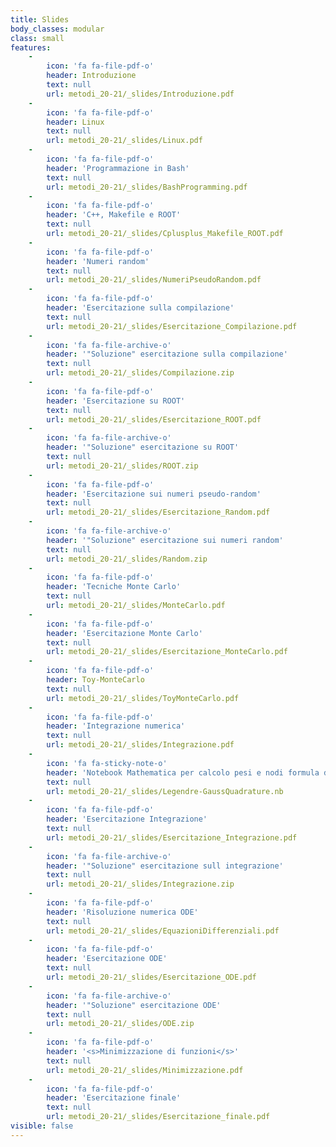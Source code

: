 ```yaml
---
title: Slides
body_classes: modular
class: small
features:
    -
        icon: 'fa fa-file-pdf-o'
        header: Introduzione
        text: null
        url: metodi_20-21/_slides/Introduzione.pdf
    -
        icon: 'fa fa-file-pdf-o'
        header: Linux
        text: null
        url: metodi_20-21/_slides/Linux.pdf
    -
        icon: 'fa fa-file-pdf-o'
        header: 'Programmazione in Bash'
        text: null
        url: metodi_20-21/_slides/BashProgramming.pdf
    -
        icon: 'fa fa-file-pdf-o'
        header: 'C++, Makefile e ROOT'
        text: null
        url: metodi_20-21/_slides/Cplusplus_Makefile_ROOT.pdf
    -
        icon: 'fa fa-file-pdf-o'
        header: 'Numeri random'
        text: null
        url: metodi_20-21/_slides/NumeriPseudoRandom.pdf
    -
        icon: 'fa fa-file-pdf-o'
        header: 'Esercitazione sulla compilazione'
        text: null
        url: metodi_20-21/_slides/Esercitazione_Compilazione.pdf
    -
        icon: 'fa fa-file-archive-o'
        header: '"Soluzione" esercitazione sulla compilazione'
        text: null
        url: metodi_20-21/_slides/Compilazione.zip
    -
        icon: 'fa fa-file-pdf-o'
        header: 'Esercitazione su ROOT'
        text: null
        url: metodi_20-21/_slides/Esercitazione_ROOT.pdf
    -
        icon: 'fa fa-file-archive-o'
        header: '"Soluzione" esercitazione su ROOT'
        text: null
        url: metodi_20-21/_slides/ROOT.zip
    -
        icon: 'fa fa-file-pdf-o'
        header: 'Esercitazione sui numeri pseudo-random'
        text: null
        url: metodi_20-21/_slides/Esercitazione_Random.pdf
    -
        icon: 'fa fa-file-archive-o'
        header: '"Soluzione" esercitazione sui numeri random'
        text: null
        url: metodi_20-21/_slides/Random.zip
    -
        icon: 'fa fa-file-pdf-o'
        header: 'Tecniche Monte Carlo'
        text: null
        url: metodi_20-21/_slides/MonteCarlo.pdf
    -
        icon: 'fa fa-file-pdf-o'
        header: 'Esercitazione Monte Carlo'
        text: null
        url: metodi_20-21/_slides/Esercitazione_MonteCarlo.pdf
    -
        icon: 'fa fa-file-pdf-o'
        header: Toy-MonteCarlo
        text: null
        url: metodi_20-21/_slides/ToyMonteCarlo.pdf
    -
        icon: 'fa fa-file-pdf-o'
        header: 'Integrazione numerica'
        text: null
        url: metodi_20-21/_slides/Integrazione.pdf
    -
        icon: 'fa fa-sticky-note-o'
        header: 'Notebook Mathematica per calcolo pesi e nodi formula di Gauss'
        text: null
        url: metodi_20-21/_slides/Legendre-GaussQuadrature.nb
    -
        icon: 'fa fa-file-pdf-o'
        header: 'Esercitazione Integrazione'
        text: null
        url: metodi_20-21/_slides/Esercitazione_Integrazione.pdf
    -
        icon: 'fa fa-file-archive-o'
        header: '"Soluzione" esercitazione sull integrazione'
        text: null
        url: metodi_20-21/_slides/Integrazione.zip
    -
        icon: 'fa fa-file-pdf-o'
        header: 'Risoluzione numerica ODE'
        text: null
        url: metodi_20-21/_slides/EquazioniDifferenziali.pdf
    -
        icon: 'fa fa-file-pdf-o'
        header: 'Esercitazione ODE'
        text: null
        url: metodi_20-21/_slides/Esercitazione_ODE.pdf
    -
        icon: 'fa fa-file-archive-o'
        header: '"Soluzione" esercitazione ODE'
        text: null
        url: metodi_20-21/_slides/ODE.zip
    -
        icon: 'fa fa-file-pdf-o'
        header: '<s>Minimizzazione di funzioni</s>'
        text: null
        url: metodi_20-21/_slides/Minimizzazione.pdf
    -
        icon: 'fa fa-file-pdf-o'
        header: 'Esercitazione finale'
        text: null
        url: metodi_20-21/_slides/Esercitazione_finale.pdf
visible: false
---
```


